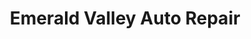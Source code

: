---
title: "Emerald Valley Auto Repair"
url: /des-moines/emerald-valley-auto-repair/
shop: car repair
---
